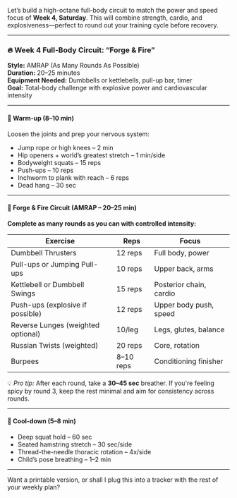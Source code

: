 Let’s build a high-octane full-body circuit to match the power and speed focus of **Week 4, Saturday**. This will combine strength, cardio, and explosiveness—perfect to round out your training cycle before recovery.

---

### 🔥 **Week 4 Full-Body Circuit: “Forge & Fire”**
**Style:** AMRAP (As Many Rounds As Possible)  
**Duration:** 20–25 minutes  
**Equipment Needed:** Dumbbells or kettlebells, pull-up bar, timer  
**Goal:** Total-body challenge with explosive power and cardiovascular intensity

---

#### **🧠 Warm-up (8–10 min)**
Loosen the joints and prep your nervous system:
- Jump rope or high knees – 2 min  
- Hip openers + world’s greatest stretch – 1 min/side  
- Bodyweight squats – 15 reps  
- Push-ups – 10 reps  
- Inchworm to plank with reach – 6 reps  
- Dead hang – 30 sec

---

#### **💪 Forge & Fire Circuit (AMRAP – 20–25 min)**  
**Complete as many rounds as you can with controlled intensity:**

| Exercise                            | Reps        | Focus                    |
|-------------------------------------|-------------|---------------------------|
| Dumbbell Thrusters                  | 12 reps     | Full body, power          |
| Pull-ups or Jumping Pull-ups        | 10 reps     | Upper back, arms          |
| Kettlebell or Dumbbell Swings       | 15 reps     | Posterior chain, cardio   |
| Push-ups (explosive if possible)    | 12 reps     | Upper body push, speed    |
| Reverse Lunges (weighted optional)  | 10/leg      | Legs, glutes, balance     |
| Russian Twists (weighted)           | 20 reps     | Core, rotation            |
| Burpees                             | 8–10 reps   | Conditioning finisher     |

💡 *Pro tip:* After each round, take a **30–45 sec** breather. If you're feeling spicy by round 3, keep the rest minimal and aim for consistency across rounds.

---

#### **🧊 Cool-down (5–8 min)**  
- Deep squat hold – 60 sec  
- Seated hamstring stretch – 30 sec/side  
- Thread-the-needle thoracic rotation – 4x/side  
- Child’s pose breathing – 1–2 min  

---

Want a printable version, or shall I plug this into a tracker with the rest of your weekly plan?